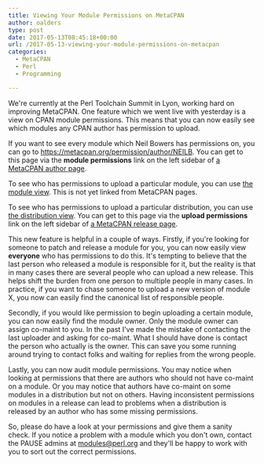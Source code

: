 ```yaml
---
title: Viewing Your Module Permissions on MetaCPAN
author: oalders
type: post
date: 2017-05-13T08:45:18+00:00
url: /2017-05-13-viewing-your-module-permissions-on-metacpan
categories:
  - MetaCPAN
  - Perl
  - Programming

---
```

We're currently at the Perl Toolchain Summit in Lyon, working hard on improving MetaCPAN. One feature which we went live with yesterday is a view on CPAN module permissions. This means that you can now easily see which modules any CPAN author has permission to upload.

If you want to see every module which Neil Bowers has permissions on, you can go to <https://metacpan.org/permission/author/NEILB>. You can get to this page via the **module permissions** link on the left sidebar of [a MetaCPAN author page][1].

To see who has permissions to upload a particular module, you can use [the module view][2]. This is not yet linked from MetaCPAN pages.

To see who has permissions to upload a particular distribution, you can use [the distribution view][3]. You can get to this page via the **upload permissions** link on the left sidebar of [a MetaCPAN release page][4].

This new feature is helpful in a couple of ways. Firstly, if you're looking for someone to patch and release a module for you, you can now easily view **everyone** who has permissions to do this. It's tempting to believe that the last person who released a module is responsible for it, but the reality is that in many cases there are several people who can upload a new release. This helps shift the burden from one person to multiple people in many cases. In practice, if you want to chase someone to upload a new version of module X, you now can easily find the canonical list of responsible people.

Secondly, if you would like permission to begin uploading a certain module, you can now easily find the module owner. Only the module owner can assign co-maint to you. In the past I've made the mistake of contacting the last uploader and asking for co-maint. What I should have done is contact the person who actually is the owner. This can save you some running around trying to contact folks and waiting for replies from the wrong people.

Lastly, you can now audit module permissions. You may notice when looking at permissions that there are authors who should not have co-maint on a module. Or you may notice that authors have co-maint on some modules in a distribution but not on others. Having inconsistent permissions on modules in a release can lead to problems when a distribution is released by an author who has some missing permissions.

So, please do have a look at your permissions and give them a sanity check. If you notice a problem with a module which you don't own, contact the PAUSE admins at <modules@perl.org> and they'll be happy to work with you to sort out the correct permissions.

 [1]: https://metacpan.org/author/NEILB
 [2]: https://metacpan.org/permission/module/Moose
 [3]: https://metacpan.org/permission/distribution/Moose
 [4]: https://metacpan.org/release/Moose
